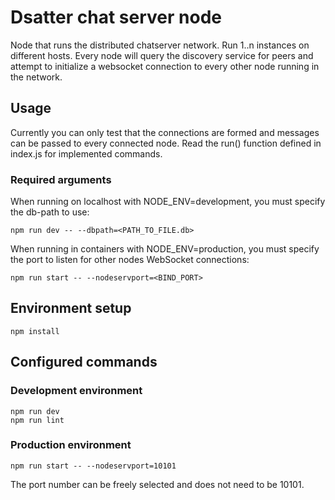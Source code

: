 # Dsatter chat server node
Node that runs the distributed chatserver network. Run 1..n instances on different hosts. Every node will query the discovery service for peers and attempt to initialize a websocket connection to every other node running in the network.

## Usage
Currently you can only test that the connections are formed and messages can be passed to every connected node. Read the run() function defined in index.js for implemented commands.

### Required arguments
When running on localhost with NODE_ENV=development, you must specify the db-path to use:
```
npm run dev -- --dbpath=<PATH_TO_FILE.db>
```
When running in containers with NODE_ENV=production, you must specify the port to listen for other nodes WebSocket connections:
```
npm run start -- --nodeservport=<BIND_PORT>
```
## Environment setup
```
npm install
```
## Configured commands
### Development environment
```
npm run dev
npm run lint
```
### Production environment
```
npm run start -- --nodeservport=10101
```
The port number can be freely selected and does not need to be 10101.
